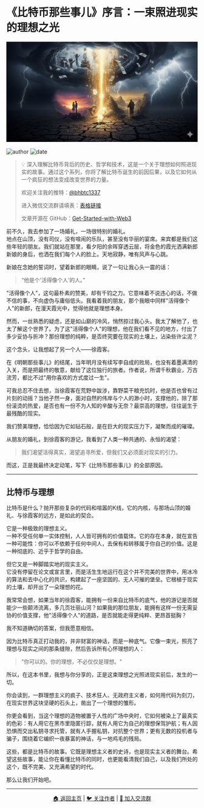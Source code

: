 # 《比特币那些事儿》序言：一束照进现实的理想之光

![配图](img/00.png)

![author](https://img.shields.io/badge/作者-beihaili-blue)
![date](https://img.shields.io/badge/日期-2025--07%20block%20903975-orange)

> 💡 深入理解比特币背后的历史、哲学和技术，这是一个关于理想如何照进现实的故事。通过这个系列，你将了解比特币诞生的前因后果，以及它如何从一个疯狂的想法变成改变世界的力量。
> 
> 欢迎关注我的推特：[@bhbtc1337](https://twitter.com/bhbtc1337)
> 
> 进入微信交流群请填表：[表格链接](https://forms.gle/QMBwL6LwZyQew1tX8)
> 
> 文章开源在 GitHub：[Get-Started-with-Web3](https://github.com/beihaili/Get-Started-with-Web3)
> 

前不久，我去参加了一场婚礼，一场很特别的婚礼。  
地点在山顶，没有司仪，没有喧闹的乐队，甚至没有华丽的宴席。来宾都是我们这些年轻的朋友。我们就站在那里，看夕阳的余晖穿透云层，将金色的霞光洒满新郎新娘的身后，也洒在我们每个人的脸上。天地寂静，唯有风声与心跳。

新娘在念她的誓词时，望着新郎的眼睛，说了一句让我心头一震的话：

> “他是个'活得像个人'的人。”

"活得像个人"，这句最朴素的赞美，却有千钧之力。它意味着不说违心的话，不做不信的事，不向虚伪与庸俗低头。我看着我的朋友，那个我眼中同样"活得像个人"的新郎，在漫天霞光中，觉得他就是理想本身。

然而，一丝熟悉的疑虑，还是如山巅的冷风，悄然掠过我心头。我太了解他了，也太了解这个世界了。为了这"活得像个人"的理想，他在我们看不见的地方，付出了多少妥协与折冲？那份理想的纯粹，是否终究要在现实的土壤上，沾染些许尘泥？

这个念头，让我想起了另一个人——徐霞客。

在《明朝那些事儿》的结尾，当年明月没有续写李自成的败局，也没有着墨满清的入关，而是把最终的敬意，献给了这位独行的旅者。作者说，所谓千秋霸业，万古流芳，都比不过"用你喜欢的方式度过一生"。

可我总忍不住去想，当徐霞客在荒野中跋涉，靠野菜干粮充饥时，他是否也曾有过片刻的动摇？当他孑然一身，面对自然的伟岸与个人的渺小时，支撑他的，除了那份滚烫的热爱，是否也有一份不为人知的辛酸与无奈？最崇高的理想，往往诞生于最残酷的现实。

我们赞美理想，恰恰因为它如钻石般，是在巨大的现实压力下，凝聚而成的璀璨。

从朋友的婚礼，到徐霞客的游记，我看到了人类一种共通的、永恒的渴望：

> 我们渴望活得真实，渴望追寻所爱，但我们又必须面对现实的引力。

而这，正是我最终决定动笔，写下《比特币那些事儿》的全部原因。

---

## 比特币与理想

比特币是什么？抛开那些复杂的代码和喧嚣的K线，它的内核，与那场山顶的婚礼、与徐霞客的远方，是如此的契合。

它是一种极致的理想主义。  
一种不受任何单一实体控制，人人皆可拥有的价值载体。它的存在本身，就在宣告一种可能性：你可以不依赖于任何中间人，去保有和转移属于你自己的价值。这是一种彻底的、近乎于哲学的自由。

但它又是一种脚踏实地的现实主义。  
它没有停留在论文或宣言里，而是活生生地运行在这个并不完美的世界中，用冰冷的算法和去中心化的共识，构建起了一座坚固的、无人可摧的堡垒。它根植于现实的土壤，却开出了一朵理想的花。

我常常会想，如果当年的徐霞客，能拥有一份来自比特币的底气，他的游记是否就能少一些颠沛流离，多几页壮丽山河？如果我的那位朋友，能拥有这样一份无需妥协的价值支撑，他"活得像个人"的道路，是否就能走得更纯粹、更昂首挺胸？

我不知道确切的答案，但我愿意相信。

因为比特币真正打动我的，并非财富的神话，而是一种底气。它像一束光，照亮了理想与现实之间的那条缝隙，然后告诉所有心怀理想的人：

> "你可以的。你的理想，不必仅仅是理想。"

所以，在这本书里，我想与你分享的，正是这束理想之光照进现实前后，发生的一切。

你会读到，一群理想主义的疯子、技术狂人、无政府主义者，如何用代码为刻刀，在现实世界这块坚硬的石头上，凿出了一个理想的雏形。

你更会看到，当这个理想的造物被置于人性的广场中央时，它如何被染上了最真实的色彩：有人用它在黑市里隐匿行踪，就有人用它为自己的理想保驾护航；有人因恐惧而交出私钥寻求托管，就有人手握私钥，对抗整个世界；更有无数的投机者与骗子，围绕着它编织一夜暴富的神话，与一地鸡毛的残局。

这些，都是比特币的故事。它既是理想主义者的史诗，也是现实主义者的舞台。希望这些故事，能让你在看懂比特币的同时，也更能看清我们自己，以及我们所处的这个，既不完美、又充满希望的时代。 

那么让我们开始吧。


---

<div align="center">
<a href="../">🏠 返回主页</a> | 
<a href="https://twitter.com/bhbtc1337">🐦 关注作者</a> | 
<a href="https://forms.gle/QMBwL6LwZyQew1tX8">📝 加入交流群</a>
</div>